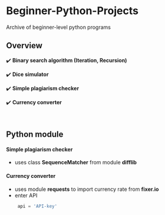 # Beginner-Python-Projects
Archive of beginner-level python programs

## Overview
:heavy_check_mark: **Binary search algorithm (Iteration, Recursion)**

:heavy_check_mark: **Dice simulator**

:heavy_check_mark: **Simple plagiarism checker**

:heavy_check_mark: **Currency converter**

<br/>

## Python module
#### Simple plagiarism checker
- uses class **SequenceMatcher** from module **difflib**
#### Currency converter
- uses module **requests** to import currency rate from **fixer.io**
- enter API
  ```python
   api = 'API-key'
  ```
